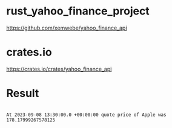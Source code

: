 # rust_yahoo_finance_project

https://github.com/xemwebe/yahoo_finance_api

# crates.io

https://crates.io/crates/yahoo_finance_api


# Result 

```

At 2023-09-08 13:30:00.0 +00:00:00 quote price of Apple was 178.17999267578125  
```